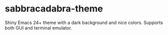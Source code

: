 # sabbracadabra-theme
Shiny Emacs 24+ theme with a dark background and nice colors. Supports both GUI and terminal emulator.
